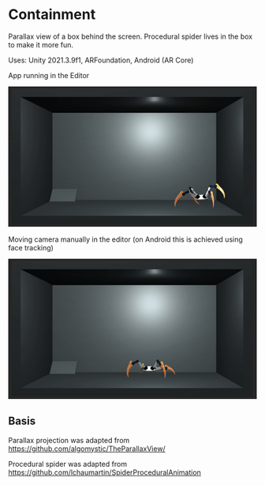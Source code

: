 # Containment

Parallax view of a box behind the screen. 
Procedural spider lives in the box to make it more fun.

Uses: Unity 2021.3.9f1, ARFoundation, Android (AR Core)

App running in the Editor

![App running in Editor](/screenshot.gif?raw=true)

Moving camera manually in the editor (on Android this is achieved using face tracking)

![App running in Editor while manually moving camera](/screenshot2.gif?raw=true)

## Basis

Parallax projection was adapted from
https://github.com/algomystic/TheParallaxView/

Procedural spider was adapted from
https://github.com/lchaumartin/SpiderProceduralAnimation

